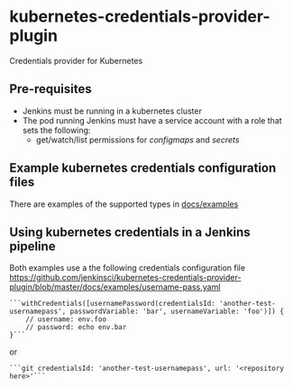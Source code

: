 # kubernetes-credentials-provider-plugin
Credentials provider for Kubernetes

## Pre-requisites

- Jenkins must be running in a kubernetes cluster
- The pod running Jenkins must have a service account with a role that sets the following:
  - get/watch/list permissions for *configmaps* and *secrets*

## Example kubernetes credentials configuration files
There are examples of the supported types in [docs/examples](docs/examples)

## Using kubernetes credentials in a Jenkins pipeline

Both examples use a the following credentials configuration file https://github.com/jenkinsci/kubernetes-credentials-provider-plugin/blob/master/docs/examples/username-pass.yaml

    ```withCredentials([usernamePassword(credentialsId: 'another-test-usernamepass', passwordVariable: 'bar', usernameVariable: 'foo')]) {
        // username: env.foo
        // password: echo env.bar
    }```
    
or
    
    ```git credentialsId: 'another-test-usernamepass', url: '<repository here>'```
